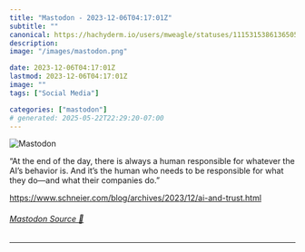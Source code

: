 ```yaml
---
title: "Mastodon - 2023-12-06T04:17:01Z"
subtitle: ""
canonical: https://hachyderm.io/users/mweagle/statuses/111531538613650563
description:
image: "/images/mastodon.png"

date: 2023-12-06T04:17:01Z
lastmod: 2023-12-06T04:17:01Z
image: ""
tags: ["Social Media"]

categories: ["mastodon"]
# generated: 2025-05-22T22:29:20-07:00
---
```

![Mastodon](/images/mastodon.png)

<p>“At the end of the day, there is always a human responsible for whatever the AI’s behavior is. And it’s the human who needs to be responsible for what they do—and what their companies do.”</p><p><a href="https://www.schneier.com/blog/archives/2023/12/ai-and-trust.html" target="_blank" rel="nofollow noopener noreferrer" translate="no"><span class="invisible">https://www.</span><span class="ellipsis">schneier.com/blog/archives/202</span><span class="invisible">3/12/ai-and-trust.html</span></a></p>


###### [Mastodon Source 🐘](https://hachyderm.io/@mweagle/111531538613650563)

___
